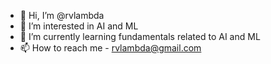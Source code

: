 - 👋 Hi, I’m @rvlambda
- 👀 I’m interested in AI and ML
- 🌱 I’m currently learning fundamentals related to AI and ML
- 📫 How to reach me - rvlambda@gmail.com

<!---
rvlambda/rvlambda is a ✨ special ✨ repository because its `README.md` (this file) appears on your GitHub profile.
You can click the Preview link to take a look at your changes.
--->
